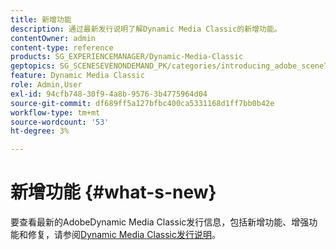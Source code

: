 ```yaml
---
title: 新增功能
description: 通过最新发行说明了解Dynamic Media Classic的新增功能。
contentOwner: admin
content-type: reference
products: SG_EXPERIENCEMANAGER/Dynamic-Media-Classic
geptopics: SG_SCENESEVENONDEMAND_PK/categories/introducing_adobe_scene7
feature: Dynamic Media Classic
role: Admin,User
exl-id: 94cfb748-30f9-4a8b-9576-3b4775964d04
source-git-commit: df689ff5a127bfbc400ca5331168d1ff7bb0b42e
workflow-type: tm+mt
source-wordcount: '53'
ht-degree: 3%

---
```


# 新增功能 {#what-s-new}

要查看最新的AdobeDynamic Media Classic发行信息，包括新增功能、增强功能和修复，请参阅[Dynamic Media Classic发行说明](https://experienceleague.adobe.com/docs/dynamic-media-developer-resources/release-notes/s7rn2017.html)。

